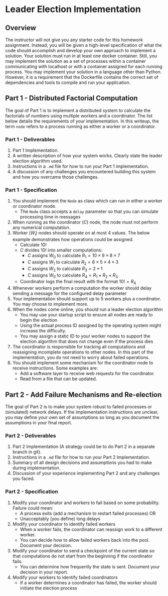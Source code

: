 # Leader Election Implementation

## Overview
The instructor will not give you any starter code for this homework assignment. Instead, you will be given a high-level specification of what the code should accomplish and develop your own approach to implement a solution.  Your solution must run in at least one docker container. Still, you may implement the solution as a set of processes within a container communicating with localhost or with a container assigned for each running process. You may implement your solution in a language other than Python.  However, it is a requirement that the Dockerfile contains the correct set of dependencies and tools to compile and run your application.

## Part 1 - Distributed Factorial Computation
The goal of Part 1 is to implement a distributed system to calculate the factorials of numbers using multiple workers and a coordinator. The list below details the requirements of your implementation.  In this writeup, the term `node` refers to a process running as either a worker or a coordinator.

### Part 1 - Deliverables
1. Part 1 Implementation.
1. A written description of how your system works. Clearly state the leader election algorithm used.
1. Instructions in a `.md` file for how to run your Part 1 implementation.
1. A discussion of any challenges you encountered building this system and how you overcame those challenges.

### Part 1 - Specification

1. You should implement the `Node` as class which can run in either a worker or coordinator mode.
    - The `Node` class accepts a `delay` parameter so that you can simulate processing time in messages
1. When running as the coordinator ($C$) node, the node must not perform any numerical computation.
1. Worker ($W_i$) nodes should operate on at most 4 values. The below example demonstrates how operations could be assigned.
    - Calculate $10!$
    - $C$ divides 10! into smaller computations:
        - $C$ assigns $W_0$ to calculate $R_1=10\times 9 \times 8 \times 7$
        - $C$ assigns $W_1$ to calculate $R_2=6\times 5 \times 4 \times 3$
        - $C$ assigns $W_2$ to calculate $R_3=2\times 1$
        - $C$ assigns $W_0$ to calculate $R_4=R_1 \times R_2 \times R_3$
    - Coordinator logs the final result with the format $10!=R_4$
1. Whenever workers perform a computation the worker should delay sending a message for the configured delay parameter
1. Your implementation should support up to 5 workers plus a coordinator.  You may choose to implement more.
1. When the nodes come online, you should run a leader election algorithm
    - You may use your startup script to ensure all nodes are ready to begin the election
    - Using the actual process ID assigned by the operating system might increase the difficulty.
    - You may assign a static ID to your worker nodes to support the election algorithm that does not change even if the process dies
1. The coordinator is responsible for tracking all computations and reassigning incomplete operations to other nodes.  In this part of the implementation, you do not need to worry about failed operations.
1. You should implement some mechanism for the coordinator node to receive instructions.  Some examples are:
    - Add a software layer to receive web requests for the coordinator.
    - Read from a file that can be updated.

## Part 2 - Add Failure Mechanisms and Re-election
The goal of Part 2 is to make your system robust to failed processes or (simulated) network delays. If the implementation instructions are unclear, you may define your own set of assumptions so long as you document the assumptions in your final report.

### Part 2 - Deliverables
1. Part 2 Implementation (A strategy could be to do Part 2 in a separate branch in git).
1. Instructions in a `.md` file for how to run your Part 2 Implementation.
1. Summary of all design decisions and assumptions you had to make during implementation.
1. Discussion of your experience implementing Part 2 and any challenges you faced.

### Part 2 - Specification
1. Modify your coordinator and workers to fail based on some probability. Failure could mean:
    - A process exits (add a mechanism to restart failed processes) OR
    - Unacceptably (you define) long delays
1. Modify your coordinator to identify failed workers
    - When a worker fails, the coordinator can reassign work to a different worker.
    - You can decide how to allow failed workers back into the pool.  Document your decision.
1. Modify your coordinator to send a checkpoint of the current state so that computations do not start from the beginning if the coordinator fails.
    - You can determine how frequently the state is sent. Document your decision in your report.
1. Modify your workers to identify failed coordinators
    - If a worker determines a coordinator has failed, the worker should initiate the election process
